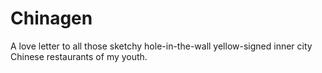 Chinagen
========
A love letter to all those sketchy hole-in-the-wall yellow-signed inner city Chinese restaurants of my youth.